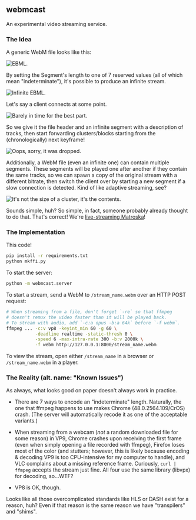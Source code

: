 ## webmcast

An experimental video streaming service.

### The Idea

A generic WebM file looks like this:

![EBML.](https://github.com/pyos/webmcast/raw/master/README.rsrc/1-webm.png)

By setting the Segment's length to one of 7 reserved values
(all of which mean "indeterminate"), it's possible to produce
an infinite stream.

![Infinite EBML.](https://github.com/pyos/webmcast/raw/master/README.rsrc/2-webm-indeterminate.png)

Let's say a client connects at some point.

![Barely in time for the best part.](https://github.com/pyos/webmcast/raw/master/README.rsrc/3-client.png)

So we give it the file header and an infinite segment with
a description of tracks, then start forwarding clusters/blocks starting
from the (chronologically) next keyframe!

![Oops, sorry, it was dropped.](https://github.com/pyos/webmcast/raw/master/README.rsrc/4-clients-data.png)

Additionally, a WebM file (even an infinite one) can contain multiple segments.
These segments will be played one after another if they contain the same tracks,
so we can spawn a copy of the original stream with a different bitrate, then
switch the client over by starting a new segment if a slow connection is detected.
Kind of like adaptive streaming, see?

![It's not the size of a cluster, it's the contents.](https://github.com/pyos/webmcast/raw/master/README.rsrc/5-many-segments-such-stream.png)

Sounds simple, huh? So simple, in fact, someone probably already
thought to do that. That's correct! We're
[live-streaming Matroska](https://matroska.org/technical/streaming/index.html)!

### The Implementation

This code!

```bash
pip install -r requirements.txt
python mkffi.py
```

To start the server:

```bash
python -m webmcast.server
```

To start a stream, send a WebM to `/stream_name.webm` over an HTTP POST request:

```bash
# When streaming from a file, don't forget `-re` so that ffmpeg
# doesn't remux the video faster than it will be played back.
# To stream with audio, add `-c:a opus -b:a 64k` before `-f webm`.
ffmpeg ... -c:v vp8 -keyint_min 60 -g 60 \
           -deadline realtime -static-thresh 0 \
           -speed 6 -max-intra-rate 300 -b:v 2000k \
           -f webm http://127.0.0.1:8000/stream_name.webm
```

To view the stream, open either `/stream_name` in a browser
or `/stream_name.webm` in a player.

### The Reality (alt. name: "Known Issues")

As always, what looks good on paper doesn't always work in practice.

  * There are 7 ways to encode an "indeterminate" length. Naturally, the one that
    ffmpeg happens to use makes Chrome (48.0.2564.109/CrOS) crash. (The server will
    automatically recode it as one of the acceptable variants.)

  * When streaming from a webcam (*not* a random downloaded file for some reason) in VP9,
    Chrome crashes upon receiving the first frame (even when simply opening a file recorded
    with ffmpeg), Firefox loses most of the color (and stutters; however, this is likely
    because encoding & decoding VP9 is too CPU-intensive for my computer to handle), and
    VLC complains about a missing reference frame. Curiously, `curl | ffmpeg` accepts
    the stream just fine. All four use the same library (libvpx) for decoding, so...WTF?

  * VP8 is OK, though.

Looks like all those overcomplicated standards like HLS or DASH exist for a reason, huh?
Even if that reason is the same reason we have "transpilers" and "shims".
